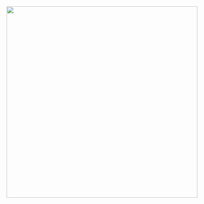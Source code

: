 <div id="header" align="center">
  <img src="https://media.giphy.com/media/H70AqD7vYnhDoTw7jH/giphy.gif" width="500"/>
</div>
